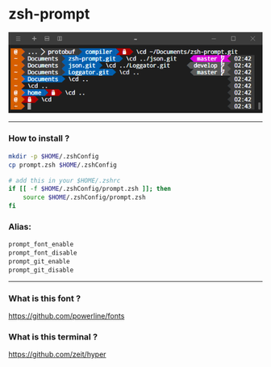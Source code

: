 # zsh-prompt

<p align="center">
  <img src="./prompt.png" >
</p>

---

### How to install ?
``` bash
mkdir -p $HOME/.zshConfig
cp prompt.zsh $HOME/.zshConfig
```
``` bash
# add this in your $HOME/.zshrc
if [[ -f $HOME/.zshConfig/prompt.zsh ]]; then
    source $HOME/.zshConfig/prompt.zsh
fi
```
### Alias:
``` bash
prompt_font_enable
prompt_font_disable
prompt_git_enable
prompt_git_disable
```
---

### What is this font ?
<a url="https://github.com/powerline/fonts">https://github.com/powerline/fonts</a>

### What is this terminal ?
<a url="https://github.com/zeit/hyper">https://github.com/zeit/hyper</a>
